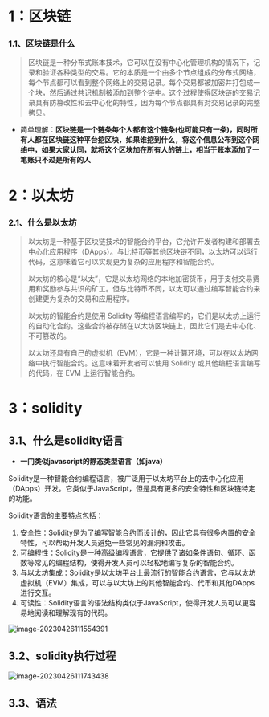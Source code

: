 # 1：区块链

### 1.1、区块链是什么

> 区块链是一种分布式账本技术，它可以在没有中心化管理机构的情况下，记录和验证各种类型的交易。它的本质是一个由多个节点组成的分布式网络，每个节点都可以看到整个网络上的交易记录。每个交易都被加密并打包成一个块，然后通过共识机制被添加到整个链中。这个过程使得区块链的交易记录具有防篡改性和去中心化的特性，因为每个节点都具有对交易记录的完整拷贝。

- 简单理解：**区块链是一个链条每个人都有这个链条(也可能只有一条)，同时所有人都在区块链这种平台挖区块，如果谁挖到什么，将这个信息公布到这个网络中，如果大家认同，就将这个区块加在所有人的链上，相当于账本添加了一笔账只不过是所有的人**

# 2：以太坊

### 2.1、什么是以太坊

> 以太坊是一种基于区块链技术的智能合约平台，它允许开发者构建和部署去中心化应用程序（DApps）。与比特币等其他区块链不同，以太坊可以运行代码，这意味着它可以实现更为复杂的应用程序和智能合约。
>
> 以太坊的核心是“以太”，它是以太坊网络的本地加密货币，用于支付交易费用和奖励参与共识的矿工。但与比特币不同，以太可以通过编写智能合约来创建更为复杂的交易和应用程序。
>
> 以太坊的智能合约是使用 Solidity 等编程语言编写的，它们是以太坊上运行的自动化合约。这些合约被存储在以太坊区块链上，因此它们是去中心化、不可篡改的。
>
> 以太坊还具有自己的虚拟机（EVM），它是一种计算环境，可以在以太坊网络中执行智能合约。这意味着开发者可以使用 Solidity 或其他编程语言编写的代码，在 EVM 上运行智能合约。

# 3：solidity

## 3.1、什么是solidity语言

- **一门类似javascript的静态类型语言（如java）**

Solidity是一种智能合约编程语言，被广泛用于以太坊平台上的去中心化应用（DApps）开发。它类似于JavaScript，但是具有更多的安全特性和区块链特定的功能。

Solidity语言的主要特点包括：

1. 安全性：Solidity是为了编写智能合约而设计的，因此它具有很多内置的安全特性，可以帮助开发人员避免一些常见的漏洞和攻击。
2. 可编程性：Solidity是一种高级编程语言，它提供了诸如条件语句、循环、函数等常见的编程结构，使得开发人员可以轻松地编写复杂的智能合约。
3. 与以太坊集成：Solidity是以太坊平台上最流行的智能合约语言，它与以太坊虚拟机（EVM）集成，可以与以太坊上的其他智能合约、代币和其他DApps进行交互。
4. 可读性：Solidity语言的语法结构类似于JavaScript，使得开发人员可以更容易地阅读和理解现有的代码。

![image-20230426111554391](../img/image-20230426111554391.png)

## 3.2、solidity执行过程

![image-20230426111743438](../img/image-20230426111743438.png)

## 3.3、语法	